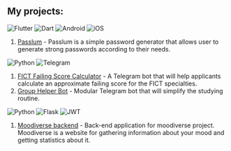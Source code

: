 ## My projects:<br>

![Flutter](https://img.shields.io/badge/Flutter-0175c2.svg?style=for-the-badge&logo=Flutter&logoColor=white) 
![Dart](https://img.shields.io/badge/dart-%230175C2.svg?style=for-the-badge&logo=dart&logoColor=white)
![Android](https://img.shields.io/badge/Android-0175c2?style=for-the-badge&logo=android&logoColor=white) 
![iOS](https://img.shields.io/badge/iOS-0175c2?style=for-the-badge&logo=ios&logoColor=white)<br>

1. [Passlum](https://github.com/tortamque/Passlum) - Passlum is a simple password generator that allows user to generate strong passwords according to their needs.

![Python](https://img.shields.io/badge/python-0175C2?style=for-the-badge&logo=python&logoColor=white)
![Telegram](https://img.shields.io/badge/Telegram-0175C2?style=for-the-badge&logo=telegram&logoColor=white)<br>
1. [FICT Failing Score Calculator](https://github.com/tortamque/fict-failing-score-calculator) - A Telegram bot that will help applicants calculate an approximate failing score for the FICT specialties.
2. [Group Helper Bot](https://github.com/tortamque/group-helper-bot) - Modular Telegram bot that will simplify the studying routine.

![Python](https://img.shields.io/badge/python-0175C2?style=for-the-badge&logo=python&logoColor=white)
![Flask](https://img.shields.io/badge/flask-0175C2.svg?style=for-the-badge&logo=flask&logoColor=white)
![JWT](https://img.shields.io/badge/JWT-0175C2?style=for-the-badge&logo=JSON%20web%20tokens)<br>
1. [Moodiverse backend](https://github.com/tortamque/moodiverse-backend/tree/development) - Back-end application for moodiverse project. Moodiverse is a website for gathering information about your mood and getting statistics about it.
